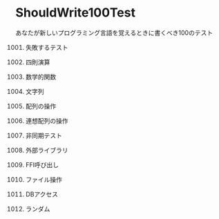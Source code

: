 ShouldWrite100Test
==================

あなたが新しいプログラミング言語を覚えるときに書くべき100のテスト

1001. 失敗するテスト
1002. 四則演算
1003. 数学的関数
1004. 文字列

2001. 配列の操作
2002. 連想配列の操作

3001. 非同期テスト

4001. 外部ライブラリ
4002. FFI呼び出し

5001. ファイル操作
5002. DBアクセス

6001. ランダム
